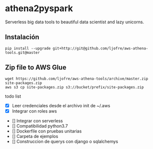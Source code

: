
athena2pyspark
==

Serverless big data tools to beautiful data scientist and lazy unicorns.

## Instalación
```
pip install --upgrade git+http://git@github.com/ljofre/aws-athena-tools.git@master
```

## Zip file to AWS Glue

```
wget https://github.com/ljofre/aws-athena-tools/archive/master.zip site-packages.zip
aws s3 cp site-packages.zip s3://bucket/prefix/site-packages.zip
```

todo list

- [x] Leer credenciales desde el archivo init de ~/.aws
- [x] Integrar con roles aws
- [] Integrar con serverless
- [] Compatibilidad python3.7
- [] Dockerfile con pruebas unitarias
- [] Carpeta de ejemplos
- [] Construccion de querys con django o sqlalchemys
